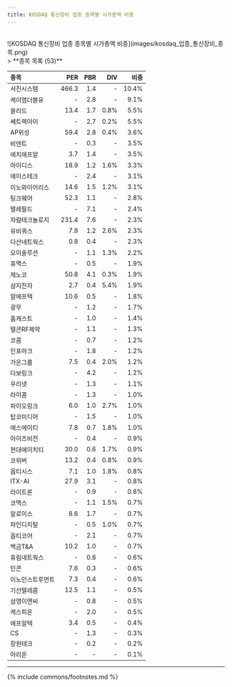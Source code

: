 ```yaml
---
title: KOSDAQ 통신장비 업종 종목별 시가총액 비중
---
```

<br>
![KOSDAQ 통신장비 업종 종목별 시가총액 비중](images/kosdaq_업종_통신장비_종목.png)
<br>
> **종목 목록 (53)**<a id="list"></a>

| **종목** | **PER** | **PBR** | **DIV** | **비중** |
| :------- | ------: | ------: | ------: | -------: |
| 서진시스템 | 466.3 | 1.4 | - | 10.4% |
| 케이엠더블유 | - | 2.8 | - | 9.1% |
| 쏠리드 | 13.4 | 1.7 | 0.8% | 5.5% |
| 쎄트렉아이 | - | 2.7 | 0.2% | 5.5% |
| AP위성 | 59.4 | 2.8 | 0.4% | 3.6% |
| 비덴트 | - | 0.3 | - | 3.5% |
| 에치에프알 | 3.7 | 1.4 | - | 3.5% |
| 아이디스 | 18.9 | 1.2 | 1.6% | 3.3% |
| 에이스테크 | - | 2.4 | - | 3.1% |
| 이노와이어리스 | 14.6 | 1.5 | 1.2% | 3.1% |
| 팅크웨어 | 52.3 | 1.1 | - | 2.8% |
| 텔레필드 | - | 7.1 | - | 2.4% |
| 자람테크놀로지 | 231.4 | 7.6 | - | 2.3% |
| 유비쿼스 | 7.8 | 1.2 | 2.6% | 2.3% |
| 다산네트웍스 | 0.8 | 0.4 | - | 2.3% |
| 오이솔루션 | - | 1.1 | 1.3% | 2.2% |
| 휴맥스 | - | 0.5 | - | 1.9% |
| 제노코 | 50.8 | 4.1 | 0.3% | 1.9% |
| 삼지전자 | 2.7 | 0.4 | 5.4% | 1.9% |
| 알에프텍 | 10.6 | 0.5 | - | 1.8% |
| 광무 | - | 1.2 | - | 1.7% |
| 홈캐스트 | - | 1.0 | - | 1.4% |
| 텔콘RF제약 | - | 1.1 | - | 1.3% |
| 코콤 | - | 0.7 | - | 1.2% |
| 인포마크 | - | 1.8 | - | 1.2% |
| 가온그룹 | 7.5 | 0.4 | 2.0% | 1.2% |
| 다보링크 | - | 4.2 | - | 1.2% |
| 우리넷 | - | 1.3 | - | 1.1% |
| 라이콤 | - | 1.3 | - | 1.0% |
| 파이오링크 | 6.0 | 1.0 | 2.7% | 1.0% |
| 탑코미디어 | - | 1.5 | - | 1.0% |
| 에스에이티 | 7.8 | 0.7 | 1.8% | 1.0% |
| 아이즈비전 | - | 0.4 | - | 0.9% |
| 현대에이치티 | 30.0 | 0.6 | 1.7% | 0.9% |
| 코위버 | 13.2 | 0.4 | 0.8% | 0.9% |
| 옵티시스 | 7.1 | 1.0 | 1.8% | 0.8% |
| ITX-AI | 27.9 | 3.1 | - | 0.8% |
| 라이트론 | - | 0.9 | - | 0.8% |
| 코맥스 | - | 1.1 | 1.5% | 0.7% |
| 알로이스 | 8.6 | 1.7 | - | 0.7% |
| 파인디지털 | - | 0.5 | 1.0% | 0.7% |
| 옵티코어 | - | 2.1 | - | 0.7% |
| 백금T&A | 10.2 | 1.0 | - | 0.7% |
| 휴림네트웍스 | - | 0.8 | - | 0.6% |
| 인콘 | 7.6 | 0.3 | - | 0.6% |
| 이노인스트루먼트 | 7.3 | 0.4 | - | 0.6% |
| 기산텔레콤 | 12.5 | 1.1 | - | 0.5% |
| 삼영이엔씨 | - | 0.8 | - | 0.5% |
| 케스피온 | - | 2.0 | - | 0.5% |
| 에프알텍 | 3.4 | 0.5 | - | 0.4% |
| CS | - | 1.3 | - | 0.3% |
| 장원테크 | - | 0.2 | - | 0.2% |
| 아리온 | - | - | - | 0.1% |

---
{% include commons/footnotes.md %}